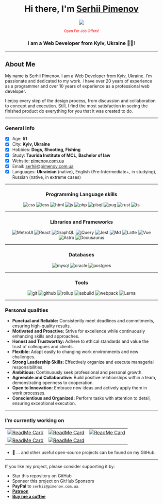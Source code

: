 <h1 align="center"> 
  Hi there, I'm <a href="https://pimenov.com.ua" target="_blank">Serhii Pimenov</a>
</h1>
<div align="center">

  ![](https://komarev.com/ghpvc/?username=olton)
  
  <div><small align="center" style="color: red">Open For Job Offers!</small></div>

</div>  
<h3 align="center">I am a Web Developer from Kyiv, Ukraine 💙💛!</h3>

---
## About Me

My name is Serhii Pimenov. I am a Web Developer from Kyiv, Ukraine. I'm passionate and dedicated to my work. 
I have over 20 years of experience as a programmer and over 10 years of experience as a professional web developer. 

I enjoy every step of the design process, from discussion and collaboration to concept and execution. 
Still, I find the most satisfaction in seeing the finished product do everything for you that it was created to do. 

---

### General Info
- [x] Age: **51**
- [x] City: **Kyiv, Ukraine**
- [x] Hobbies: **Dogs, Shooting, Fishing**
- [x] Study: **Taurida Institute of MCL**, **Bachelor of law**
- [x] Website: [pimenov.com.ua](https://pimenov.com.ua)
- [x] Email: [serhii@pimenov.com.ua](mailto:serhii@pimenov.com.ua)
- [x] Languages: **Ukrainian** (native), English (Pre-Intermediate+, in studying), Russian (native, in extreme cases) 

---

<div align="center">

### Programming Language skills

![css](https://img.shields.io/badge/CSS3-1572B6?style=for-the-badge&logo=css3&logoColor=white)
![less](https://img.shields.io/badge/LESS-41CD52?style=for-the-badge&logo=less&logoColor=white)
![html](https://img.shields.io/badge/HTML5-E34F26?style=for-the-badge&logo=html5&logoColor=white)
![js](https://img.shields.io/badge/JavaScript-323330?style=for-the-badge&logo=javascript&logoColor=F7DF1E)
![php](https://img.shields.io/badge/PHP-777BB4?style=for-the-badge&logo=php&logoColor=white)
![plsql](https://img.shields.io/badge/PLSQL-F80000?style=for-the-badge&logo=oracle&logoColor=black)
![pug](https://img.shields.io/badge/Pug-E3C29B?style=for-the-badge&logo=pug&logoColor=black)
![rust](https://img.shields.io/badge/Rust-black?style=for-the-badge&logo=rust&logoColor=#E57324)
![ts](https://img.shields.io/badge/TypeScript-007ACC?style=for-the-badge&logo=typescript&logoColor=white)

</div>

---

<div align="center">

### Libraries and Frameworks

![MetroUI](https://img.shields.io/badge/MetroUI-A30701?style=for-the-badge&logo=metroui&logoColor=white)
![React](https://img.shields.io/badge/React-20232A?style=for-the-badge&logo=react&logoColor=61DAFB)
![GraphQL](https://img.shields.io/badge/GraphQl-E10098?style=for-the-badge&logo=graphql&logoColor=white)
![jQuery](https://img.shields.io/badge/jQuery-0769AD?style=for-the-badge&logo=jquery&logoColor=white)
![Jest](https://img.shields.io/badge/Jest-C21325?style=for-the-badge&logo=jest&logoColor=white)
![Md](https://img.shields.io/badge/Markdown-000000?style=for-the-badge&logo=markdown&logoColor=white)
![Latte](https://img.shields.io/badge/Latte-8D6748?style=for-the-badge&logo=Mocha&logoColor=white)
![Vue](https://img.shields.io/badge/Vue%20js-35495E?style=for-the-badge&logo=vuedotjs&logoColor=4FC08D)
![Astro](https://img.shields.io/badge/Astro-0C1222?style=for-the-badge&logo=astro&logoColor=FDFDFE)
![Docusaurus](https://img.shields.io/badge/Docusaurus-3ECC5F?style=for-the-badge&logo=Docusaurus&logoColor=white)

</div>

---

<div align="center">

### Databases

![mysql](https://img.shields.io/badge/MySQL-005C84?style=for-the-badge&logo=mysql&logoColor=white)
![oracle](https://img.shields.io/badge/Oracle-F80000?style=for-the-badge&logo=Oracle&logoColor=white)
![postgres](https://img.shields.io/badge/PostgreSQL-316192?style=for-the-badge&logo=postgresql&logoColor=white)

</div>

---

<div align="center">

### Tools

![git](https://img.shields.io/badge/GIT-E44C30?style=for-the-badge&logo=git&logoColor=white)
![github](https://img.shields.io/badge/GitHub-100000?style=for-the-badge&logo=github&logoColor=white)
![rollup](https://img.shields.io/badge/Rollup%20js-EC4A3F?style=for-the-badge&logo=rollup.js&logoColor=white)
![esbuild](https://img.shields.io/badge/esbuild-F2E142?style=for-the-badge&logo=esbuild&logoColor=000)
![webpack](https://img.shields.io/badge/Webpack-8DD6F9?style=for-the-badge&logo=Webpack&logoColor=white)
![Lerna](https://img.shields.io/badge/Lerna-3E3E3E?style=for-the-badge&logo=lerna&logoColor=white)

</div>

---

### Personal qualities

- **Punctual and Reliable:** Consistently meet deadlines and commitments, ensuring high-quality results.
- **Motivated and Proactive:** Strive for excellence while continuously enhancing skills and approaches.
- **Honest and Trustworthy:** Adhere to ethical standards and value the trust of colleagues and clients.
- **Flexible:** Adapt easily to changing work environments and new challenges.
- **Strong Leadership Skills:** Effectively organize and execute managerial responsibilities.
- **Ambitious:** Continuously seek professional and personal growth.
- **Agreeable and Collaborative:** Build positive relationships within a team, demonstrating openness to cooperation.
- **Open to Innovation:** Embrace new ideas and actively apply them in work processes.
- **Conscientious and Organized:** Perform tasks with attention to detail, ensuring exceptional execution.

---

### I’m currently working on

| | | |
| :--: | :--: | :--: |
| [![ReadMe Card](https://github-readme-stats.vercel.app/api/pin/?username=olton&repo=Metro-UI-CSS&description_lines_count=1&theme=tokyonight)](https://github.com/olton/Metro-UI-CSS) | [![ReadMe Card](https://github-readme-stats.vercel.app/api/pin/?username=olton&repo=latte&description_lines_count=1&theme=tokyonight)](https://github.com/olton/latte) | [![ReadMe Card](https://github-readme-stats.vercel.app/api/pin/?username=olton&repo=minataur2&description_lines_count=1&theme=tokyonight)](https://github.com/olton/minataur2) 
| [![ReadMe Card](https://github-readme-stats.vercel.app/api/pin/?username=olton&repo=terminal&description_lines_count=1&theme=tokyonight)](https://github.com/olton/terminal) | [![ReadMe Card](https://github-readme-stats.vercel.app/api/pin/?username=olton&repo=model&description_lines_count=1&theme=tokyonight)](https://github.com/olton/model) |

- 🔭 ... and other useful open-source projects can be found on my GitHub.

---

If you like my project, please consider supporting it by:

+ Star this repository on GitHub
+ Sponsor this project on GitHub Sponsors
+ **PayPal** to `serhii@pimenov.com.ua`.
+ [**Patreon**](https://www.patreon.com/metroui)
+ [**Buy me a coffee**](https://buymeacoffee.com/pimenov)

